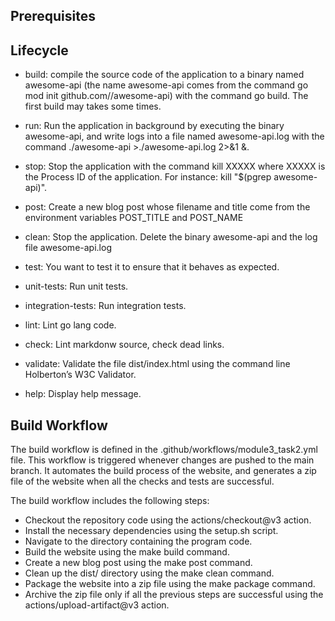 ## Prerequisites

## Lifecycle

- build: compile the source code of the application to a binary named awesome-api (the name awesome-api comes from the command go mod init github.com/<your github handle>/awesome-api) with the command go build. The first build may takes some times.

- run: Run the application in background by executing the binary awesome-api, and write logs into a file named awesome-api.log with the command ./awesome-api >./awesome-api.log 2>&1 &.

- stop: Stop the application with the command kill XXXXX where XXXXX is the Process ID of the application. For instance: kill "$(pgrep awesome-api)".

- post: Create a new blog post whose filename and title come from the environment variables POST_TITLE and POST_NAME

- clean: Stop the application. Delete the binary awesome-api and the log file awesome-api.log

- test: You want to test it to ensure that it behaves as expected.

- unit-tests: Run unit tests.

- integration-tests: Run integration tests.

- lint: Lint go lang code.

- check: Lint markdonw source, check dead links.

- validate: Validate the file dist/index.html using the command line Holberton’s W3C Validator.

- help: Display help message.

## Build Workflow
The build workflow is defined in the .github/workflows/module3_task2.yml file. This workflow is triggered whenever changes are pushed to the main branch. It automates the build process of the website, and generates a zip file of the website when all the checks and tests are successful.

The build workflow includes the following steps:

- Checkout the repository code using the actions/checkout@v3 action.
- Install the necessary dependencies using the setup.sh script.
- Navigate to the directory containing the program code.
- Build the website using the make build command.
- Create a new blog post using the make post command.
- Clean up the dist/ directory using the make clean command.
- Package the website into a zip file using the make package command.
- Archive the zip file only if all the previous steps are successful using the actions/upload-artifact@v3 action.